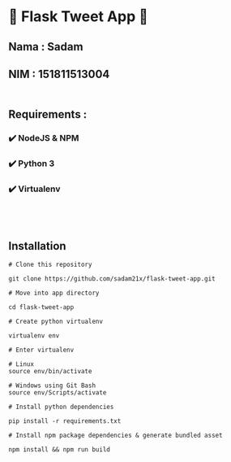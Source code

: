 # 🚀 Flask Tweet App 🚀

## Nama : Sadam
## NIM : 151811513004 <br><br>

## Requirements :
### ✔️ NodeJS & NPM
### ✔️ Python 3
### ✔️ Virtualenv

## <br>

## Installation

```shell
# Clone this repository

git clone https://github.com/sadam21x/flask-tweet-app.git
```

```shell
# Move into app directory

cd flask-tweet-app
```

```shell
# Create python virtualenv

virtualenv env
```

```shell
# Enter virtualenv

# Linux
source env/bin/activate

# Windows using Git Bash
source env/Scripts/activate
```

```shell
# Install python dependencies

pip install -r requirements.txt
```

```shell
# Install npm package dependencies & generate bundled asset

npm install && npm run build
```